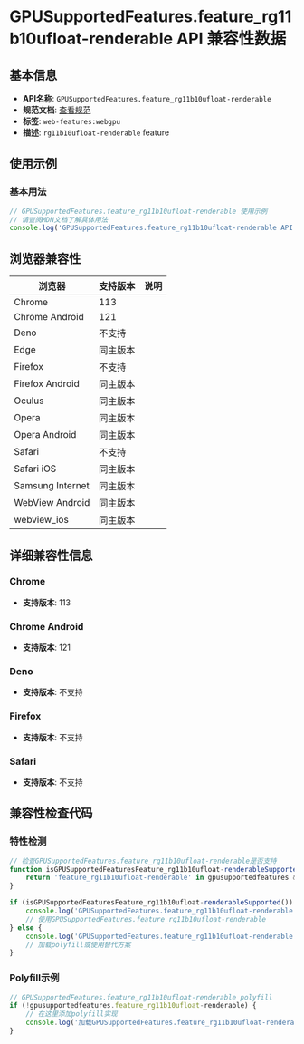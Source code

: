 # GPUSupportedFeatures.feature_rg11b10ufloat-renderable API 兼容性数据

## 基本信息

- **API名称**: `GPUSupportedFeatures.feature_rg11b10ufloat-renderable`
- **规范文档**: [查看规范](https://gpuweb.github.io/gpuweb/#rg11b10ufloat-renderable)
- **标签**: `web-features:webgpu`
- **描述**: `rg11b10ufloat-renderable` feature

## 使用示例

### 基本用法

```javascript
// GPUSupportedFeatures.feature_rg11b10ufloat-renderable 使用示例
// 请查阅MDN文档了解具体用法
console.log('GPUSupportedFeatures.feature_rg11b10ufloat-renderable API');
```

## 浏览器兼容性

| 浏览器 | 支持版本 | 说明 |
|--------|----------|------|
| Chrome | 113 |  |
| Chrome Android | 121 |  |
| Deno | 不支持 |  |
| Edge | 同主版本 |  |
| Firefox | 不支持 |  |
| Firefox Android | 同主版本 |  |
| Oculus | 同主版本 |  |
| Opera | 同主版本 |  |
| Opera Android | 同主版本 |  |
| Safari | 不支持 |  |
| Safari iOS | 同主版本 |  |
| Samsung Internet | 同主版本 |  |
| WebView Android | 同主版本 |  |
| webview_ios | 同主版本 |  |

## 详细兼容性信息

### Chrome

- **支持版本**: 113

### Chrome Android

- **支持版本**: 121

### Deno

- **支持版本**: 不支持

### Firefox

- **支持版本**: 不支持

### Safari

- **支持版本**: 不支持

## 兼容性检查代码

### 特性检测

```javascript
// 检查GPUSupportedFeatures.feature_rg11b10ufloat-renderable是否支持
function isGPUSupportedFeaturesFeature_rg11b10ufloat-renderableSupported() {
    return 'feature_rg11b10ufloat-renderable' in gpusupportedfeatures && typeof gpusupportedfeatures.feature_rg11b10ufloat-renderable === 'function';
}

if (isGPUSupportedFeaturesFeature_rg11b10ufloat-renderableSupported()) {
    console.log('GPUSupportedFeatures.feature_rg11b10ufloat-renderable 支持');
    // 使用GPUSupportedFeatures.feature_rg11b10ufloat-renderable
} else {
    console.log('GPUSupportedFeatures.feature_rg11b10ufloat-renderable 不支持，需要polyfill');
    // 加载polyfill或使用替代方案
}
```

### Polyfill示例

```javascript
// GPUSupportedFeatures.feature_rg11b10ufloat-renderable polyfill
if (!gpusupportedfeatures.feature_rg11b10ufloat-renderable) {
    // 在这里添加polyfill实现
    console.log('加载GPUSupportedFeatures.feature_rg11b10ufloat-renderable polyfill');
}
```


